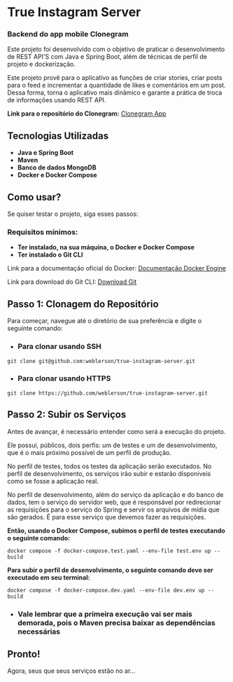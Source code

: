 # True Instagram Server
### Backend do app mobile Clonegram

Este projeto foi desenvolvido com o objetivo de praticar o desenvolvimento de REST API'S com Java 
e Spring Boot, além de técnicas de perfil de projeto e dockerização.

Este projeto provê para o aplicativo as funções de criar stories, criar posts para o feed e incrementar
a quantidade de likes e comentários em um post. Dessa forma, torna o aplicativo mais dinâmico e garante
a prática de troca de informações usando REST API.

__Link para o repositório do Clonegram:__ [Clonegram App](https://github.com/MarcRuas/Clonegram)

## Tecnologias Utilizadas

- __Java e Spring Boot__
- __Maven__
- __Banco de dados MongoDB__
- __Docker e Docker Compose__

## Como usar?
Se quiser testar o projeto, siga esses passos:

### Requisitos mínimos:

- __Ter instalado, na sua máquina, o Docker e Docker Compose__
- __Ter instalado o Git CLI__

Link para a documentação oficial do Docker: 
[Documentação Docker Engine](https://docs.docker.com/engine/install/)

Link para download do Git CLI:
[Download Git](https://git-scm.com/downloads)

## Passo 1: Clonagem do Repositório

Para começar, navegue até o diretório de sua preferência e digite o seguinte comando:

- ### Para clonar usando SSH
```shell
git clone git@github.com:weblerson/true-instagram-server.git
```

- ### Para clonar usando HTTPS
```shell
git clone https://github.com/weblerson/true-instagram-server.git
```

## Passo 2: Subir os Serviços
Antes de avançar, é necessário entender como será a execução do projeto.

Ele possui, públicos, dois perfis: um de testes e um de desenvolvimento, que é o mais próximo possível
de um perfil de produção.

No perfil de testes, todos os testes da aplicação serão executados. No perfil de desenvolvimento, os
serviços irão subir e estarão disponíveis como se fosse a aplicação real.

No perfil de desenvolvimento, além do serviço da aplicação e do banco de dados, tem o serviço do
servidor web, que é responsável por redirecionar as requisições para o serviço do Spring e
servir os arquivos de mídia que são gerados. É para esse serviço que devemos fazer as requisições.

__Então, usando o Docker Compose, subimos o perfil de testes executando o seguinte comando:__
```shell
docker compose -f docker-compose.test.yaml --env-file test.env up --build
```

__Para subir o perfil de desenvolvimento, o seguinte comando deve ser executado em seu terminal:__
```shell
docker compose -f docker-compose.dev.yaml --env-file dev.env up --build
```

- ### Vale lembrar que a primeira execução vai ser mais demorada, pois o Maven precisa baixar as dependências necessárias

## Pronto!
Agora, seus que seus serviços estão no ar...
